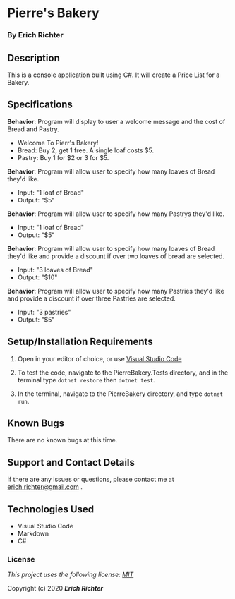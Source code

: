 # Pierre's Bakery

### By Erich Richter

## Description

This is a console application built using C#. It will create a Price List for a Bakery.

## Specifications

**Behavior**: Program will display to user a welcome message and the cost of Bread and Pastry.
  * Welcome To Pierr's Bakery!
  * Bread: Buy 2, get 1 free. A single loaf costs $5.
  * Pastry: Buy 1 for $2 or 3 for $5.

**Behavior**: Program will allow user to specify how many loaves of Bread they'd like.
  * Input: "1 loaf of Bread"
  * Output: "$5"

**Behavior**: Program will allow user to specify how many Pastrys they'd like.
  * Input: "1 loaf of Bread"
  * Output: "$5"

  **Behavior**: Program will allow user to specify how many loaves of Bread they'd like and provide a discount if over two loaves of bread are selected.
  * Input: "3 loaves of Bread"
  * Output: "$10"

   **Behavior**: Program will allow user to specify how many Pastries they'd like and provide a discount if over three Pastries are selected.
  * Input: "3 pastries"
  * Output: "$5"


## Setup/Installation Requirements

1. Open in your editor of choice, or use [Visual Studio Code](https://code.visualstudio.com/)

2. To test the code, navigate to the PierreBakery.Tests directory, and in the terminal type `dotnet restore` then `dotnet test`.

2. In the terminal, navigate to the PierreBakery directory, and type `dotnet run`.

## Known Bugs

There are no known bugs at this time.

## Support and Contact Details

If there are any issues or questions, please contact me at erich.richter@gmail.com .

## Technologies Used

*  Visual Studio Code
*  Markdown
*  C#


### License

*This project uses the following license: [MIT](https://opensource.org/licenses/MIT)*

Copyright (c) 2020  **_Erich Richter_**